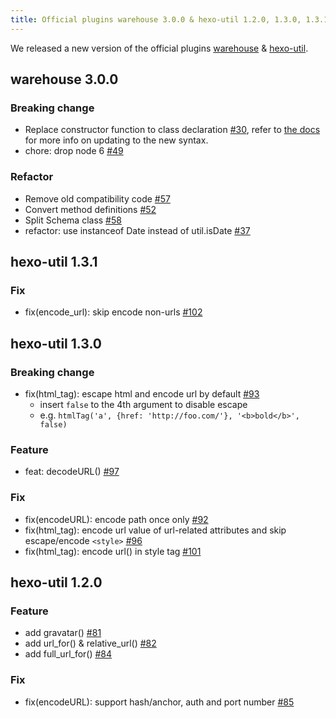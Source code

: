 ```yaml
---
title: Official plugins warehouse 3.0.0 & hexo-util 1.2.0, 1.3.0, 1.3.1 released
---
```


We released a new version of the official plugins [warehouse] & [hexo-util].

## warehouse 3.0.0

### Breaking change
- Replace constructor function to class declaration [#30], refer to [the docs](https://github.com/hexojs/warehouse#30-breaking-change) for more info on updating to the new syntax.
- chore: drop node 6 [#49]

### Refactor
- Remove old compatibility code [#57]
- Convert method definitions [#52]
- Split Schema class [#58]
- refactor: use instanceof Date instead of util.isDate [#37]

## hexo-util 1.3.1

### Fix
- fix(encode_url): skip encode non-urls [#102]

## hexo-util 1.3.0

### Breaking change
- fix(html_tag): escape html and encode url by default [#93]
  * insert `false` to the 4th argument to disable escape
  * e.g. `htmlTag('a', {href: 'http://foo.com/'}, '<b>bold</b>', false)`

### Feature
- feat: decodeURL() [#97]

### Fix
- fix(encodeURL): encode path once only [#92]
- fix(html_tag): encode url value of url-related attributes and skip escape/encode `<style>` [#96]
- fix(html_tag): encode url() in style tag [#101]

## hexo-util 1.2.0

### Feature
- add gravatar() [#81]
- add url_for() & relative_url() [#82]
- add full_url_for() [#84]

### Fix
- fix(encodeURL): support hash/anchor, auth and port number [#85]

[warehouse]: https://github.com/hexojs/warehouse
[hexo-util]: https://github.com/hexojs/hexo-util

[#30]: https://github.com/hexojs/warehouse/pull/30
[#49]: https://github.com/hexojs/warehouse/pull/49
[#57]: https://github.com/hexojs/warehouse/pull/57
[#52]: https://github.com/hexojs/warehouse/pull/52
[#58]: https://github.com/hexojs/warehouse/pull/58
[#37]: https://github.com/hexojs/warehouse/pull/37

[#102]: https://github.com/hexojs/hexo-util/pull/102
[#93]: https://github.com/hexojs/hexo-util/pull/93
[#97]: https://github.com/hexojs/hexo-util/pull/97
[#92]: https://github.com/hexojs/hexo-util/pull/92
[#96]: https://github.com/hexojs/hexo-util/pull/96
[#101]: https://github.com/hexojs/hexo-util/pull/101
[#81]: https://github.com/hexojs/hexo-util/pull/81
[#82]: https://github.com/hexojs/hexo-util/pull/82
[#84]: https://github.com/hexojs/hexo-util/pull/84
[#85]: https://github.com/hexojs/hexo-util/pull/85
